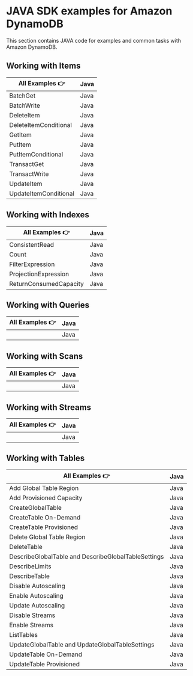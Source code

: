 # JAVA SDK examples for Amazon DynamoDB

This section contains JAVA code for examples and common tasks with Amazon DynamoDB.

## Working with Items

| All Examples 👉       | Java |
| --------------------- | ---- |
| BatchGet              | Java |
| BatchWrite            | Java |
| DeleteItem            | Java |
| DeleteItemConditional | Java |
| GetItem               | Java |
| PutItem               | Java |
| PutItemConditional    | Java |
| TransactGet           | Java |
| TransactWrite         | Java |
| UpdateItem            | Java |
| UpdateItemConditional | Java |

## Working with Indexes

| All Examples 👉        | Java |
| ---------------------- | ---- |
| ConsistentRead         | Java |
| Count                  | Java |
| FilterExpression       | Java |
| ProjectionExpression   | Java |
| ReturnConsumedCapacity | Java |

## Working with Queries

| All Examples 👉 | Java |
| --------------- | ---- |
|                 | Java |

## Working with Scans

| All Examples 👉 | Java |
| --------------- | ---- |
|                 | Java |

## Working with Streams

| All Examples 👉 | Java |
| --------------- | ---- |
|                 | Java |

## Working with Tables

| All Examples 👉                                     | Java |
| --------------------------------------------------- | ---- |
| Add Global Table Region                             | Java |
| Add Provisioned Capacity                            | Java |
| CreateGlobalTable                                   | Java |
| CreateTable On-Demand                               | Java |
| CreateTable Provisioned                             | Java |
| Delete Global Table Region                          | Java |
| DeleteTable                                         | Java |
| DescribeGlobalTable and DescribeGlobalTableSettings | Java |
| DescribeLimits                                      | Java |
| DescribeTable                                       | Java |
| Disable Autoscaling                                 | Java |
| Enable Autoscaling                                  | Java |
| Update Autoscaling                                  | Java |
| Disable Streams                                     | Java |
| Enable Streams                                      | Java |
| ListTables                                          | Java |
| UpdateGlobalTable and UpdateGlobalTableSettings     | Java |
| UpdateTable On-Demand                               | Java |
| UpdateTable Provisioned                             | Java |
